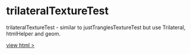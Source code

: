 # trilateralTextureTest
trilateralTextureTest - similar to justTranglesTextureTest but use Trilateral, htmlHelper and geom.

[view html >](https://nanjizal.github.io/trilateralTextureTest/bin/)
